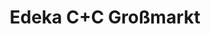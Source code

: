 ---
title: "Edeka C+C Großmarkt"
url: /villingen-schwenningen/edeka-c-c-grossmarkt/
shop: Supermarkt
---
